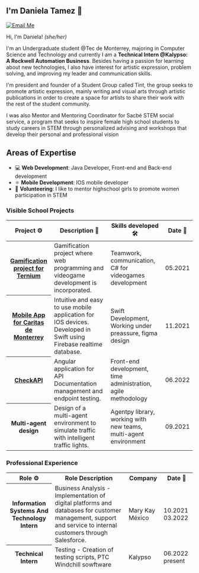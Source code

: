 ## I'm Daniela Tamez 💖


[![Email Me](https://img.shields.io/badge/Email-danileatamez6@gmail.com-BB001B.svg)](mailto:danielatamez6@gmail.com)

Hi, I'm Daniela! _(she/her)_ 

I'm an Undergraduate student @Tec de Monterrey, majoring in Computer Science and Technology and currently I am a **Technical Intern @Kalypso: A Rockwell Automation Business**. Besides having a passion for learning about new technologies, I also have interest for artistic expression, problem solving, and improving my leader and communication skills. 

I'm president and founder of a Student Group called Tint, the group seeks to promote artistic expression, mainly writing and visual arts through artistic publications in order to create a space for artists to share their work with the rest of the student community.

I was also Mentor and Mentoring Coordinator for Sacbé STEM social service, a program that seeks to inspire female high school students to study careers in STEM through personalized advising and workshops that develop their personal and professional vision


## Areas of Expertise

* 💻 **Web Development**: Java Developer, Front-end and Back-end development
* ⚛️ **Mobile Development**: IOS mobile developer 
* 🤝 **Volunteering**: I like to mentor highschool girls to promote women participation in STEM


### Visible School Projects

<table width="100%">
  <thead>
    <th>Project ⚙️</th>
    <th>Description 📝</th>
    <th>Skills developed 🛠</th>
    <th>Date 📅</th>
  </thead>
  <tbody>
    <tr>
      <th><a href="https://github.com/typescript-eslint/typescript-eslint](https://github.com/tecnologico-de-monterrey-oficial/MTY.TC2005B.8.2111.39262-Equipo1">Gamification project for Ternium</a></th>
      <td>Gamification project where web programming and videogame development is incorporated.</td>
      <td>Teamwork, communication, C# for videogames development</td>
      <td>05.2021</td>
    </tr>
    <tr>
      <th><a href="https://github.com/tecnologico-de-monterrey-oficial/C.MTY.TC2007B.004.2113-Equipo5">Mobile App for Caritas de Monterrey</a></th>
      <td>Intuitive and easy to use mobile application for IOS devices. Developed in Swift using Firebase realtime database.</td>
      <td>Swift Development, Working under preassure, figma design</td>
      <td>11.2021</td>
    </tr>
    <tr>
      <th><a href="https://github.com/andrespinones/checkAPI">CheckAPI</a></th>
      <td>Angular application for API Documentation management and endpoint testing.</td>
      <td>Front-end development, time administration, agile methodology</td>
      <td>06.2022</td>
    </tr>
    <tr>
      <th>Multi-agent design</th>
      <td>Design of a multi-agent environment to simulate traffic with intelligent traffic lights.</td>
      <td>Agentpy library, working with new teams, multi-agent environment</td>
      <td>09.2021</td>
    </tr>
  </tbody>
</table>

### Professional Experience 

<table width="100%">
  <thead>
    <th>Role ⚙</th>
    <th>Role Description </th>
    <th>Company </th>
    <th>Date 📅</th>
    <tr>
      <th>Information Systems And Technology Intern</th>
      <td>Business Analysis - Implementation of digital platforms and databases for customer management, support and service to internal customers through Salesforce.</td>
      <td>Mary Kay México</td>
      <td>10.2021  03.2022</td>
    </tr>
    <tr>
      <th>Technical Intern</th>
      <td> Testing - Creation of testing scripts, PTC Windchill sowftware</td>
      <td>Kalypso</td>
      <td>06.2022  present</td>
    </tr>   
  </tbody>
</table>

